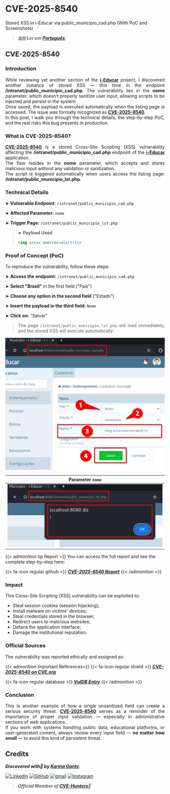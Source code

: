 # CVE-2025-8540


Stored XSS in i-Educar via public_municipio_cad.php (With PoC and Screenshots)

<!--more-->

> ***🇧🇷 Ler em [Português](http://karinagante.github.io/pt-br/cve-2025-8540).***

## CVE-2025-8540

### Introduction

<p align="justify">While reviewing yet another section of the <b><a href="https://github.com/portabilis/i-educar" target=_blank>i-Educar</a></b> project, I discovered another instance of stored XSS — this time in the endpoint <b>/intranet/public_municipio_cad.php</b>. The vulnerability lies in the <b>nome</b> parameter, which doesn’t properly sanitize user input, allowing scripts to be injected and persist in the system. </br> Once saved, the payload is executed automatically when the listing page is accessed. The issue was formally recognized as <b><a href="https://www.cve.org/CVERecord?id=CVE-2025-8540" target=_blank>CVE-2025-8540</a></b>. </br> In this post, I walk you through the technical details, the step-by-step PoC, and the real risks this bug presents in production. </p>

### What is CVE-2025-8540?

<p align="justify"><b><a href="https://www.cve.org/CVERecord?id=CVE-2025-8540" target=_blank>CVE-2025-8540</a></b> is a stored Cross-Site Scripting (XSS) vulnerability affecting the <b>/intranet/public_municipio_cad.php</b> endpoint of the <b><a href="https://github.com/portabilis/i-educar" target=_blank>i-Educar</a></b> application. </br> The flaw resides in the <b>nome</b> parameter, which accepts and stores malicious input without any validation or sanitization. </br> The script is triggered automatically when users access the listing page: <b>/intranet/public_municipio_lst.php</b>. </p>

### Technical Details

➤ **Vulnerable Endpoint:** `/intranet/public_municipio_cad.php`

➤ **Affected Parameter:** `nome`

➤ **Trigger Page:** `/intranet/public_municipio_lst.php`

> ➤ **Payload Used** 
> ```html
><img src=x onerror=alert(1)>
>```

### Proof of Concept (PoC)

To reproduce the vulnerability, follow these steps:

➤ **Access the endpoint:** `/intranet/public_municipio_cad.php`

➤ **Select "Brasil"** in the first field ("País")

➤ **Choose any option in the second field** ("Estado")

➤ **Insert the payload in the third field:** `Nome`

➤ **Click on:** “Salvar”

> <p align="justify">The page <code>/intranet/public_municipio_lst.php</code> will load immediately, and the stored XSS will execute automatically:</p>

<p align="center">
<img src="/images/CVE-2025-8540/PoC1.png">
</p>

|   Parameter `nome`         |
|:------------:|
| ![](/images/CVE-2025-8540/PoC2.png)    |

{{< admonition tip Report >}} 
You can access the full report and see the complete step-by-step here:

{{< fa-icon regular github >}} 
***[CVE-2025-8540 Report](https://github.com/KarinaGante/KGSec/blob/main/CVEs/i-educar/CVE-2025-8540.md)***
{{< /admonition >}}

### Impact

This Cross-Site Scripting (XSS) vulnerability can be exploited to:

- Steal session cookies (session hijacking);
- Install malware on victims' devices;
- Steal credentials stored in the browser;
- Redirect users to malicious websites;
- Deface the application interface;
- Damage the institutional reputation.

### Official Sources

The vulnerability was reported ethically and assigned as:

{{< admonition important References>}} 
{{< fa-icon regular shield >}} 
***[CVE-2025-8540 on CVE.org](https://www.cve.org/CVERecord?id=CVE-2025-8540)***

{{< fa-icon regular database >}} 
***[VulDB Entry](https://vuldb.com/?id.318669)***
{{< /admonition >}}

### Conclusion

<p align="justify">This is another example of how a single unsanitized field can create a serious security threat. <b><a href="https://www.cve.org/CVERecord?id=CVE-2025-8540" target=_blank>CVE-2025-8540</a></b> serves as a reminder of the importance of proper input validation — especially in administrative sections of web applications. </br> If you work with systems handling public data, educational platforms, or user-generated content, always review every input field — <b>no matter how small</b> — to avoid this kind of persistent threat.</p>

## Credits

***Discovered with💜 by [Karina Gante](https://karinagante.github.io/).*** 

[![LinkedIn](https://skillicons.dev/icons?i=linkedin&theme=dark)](https://www.linkedin.com/in/karina-gante/)
[![GitHub](https://skillicons.dev/icons?i=github&theme=dark)](https://www.github.com/KarinaGante/)
[![gmail](https://skillicons.dev/icons?i=gmail&theme=dark)](mailto:karina.g@aluno.ifsp.edu.br)
[![Instagram](https://skillicons.dev/icons?i=instagram&theme=dark)](https://www.instagram.com/karinovisk02/)

> ***Official Member of [CVE-Hunters](https://www.cvehunters.com/)🏹***
